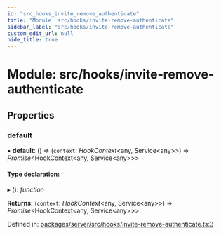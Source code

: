 ```yaml
---
id: "src_hooks_invite_remove_authenticate"
title: "Module: src/hooks/invite-remove-authenticate"
sidebar_label: "src/hooks/invite-remove-authenticate"
custom_edit_url: null
hide_title: true
---
```


# Module: src/hooks/invite-remove-authenticate

## Properties

### default

• **default**: () => (`context`: *HookContext*<any, Service<any\>\>) => *Promise*<HookContext<any, Service<any\>\>\>

#### Type declaration:

▸ (): *function*

**Returns:** (`context`: *HookContext*<any, Service<any\>\>) => *Promise*<HookContext<any, Service<any\>\>\>

Defined in: [packages/server/src/hooks/invite-remove-authenticate.ts:3](https://github.com/xr3ngine/xr3ngine/blob/66a84a950/packages/server/src/hooks/invite-remove-authenticate.ts#L3)
